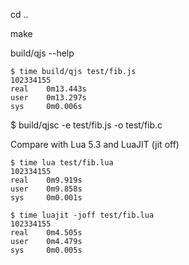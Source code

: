 cd ..

make

build/qjs --help

```
$ time build/qjs test/fib.js 
102334155
real    0m13.443s
user    0m13.297s
sys     0m0.006s
```

$ build/qjsc -e test/fib.js -o test/fib.c

Compare with Lua 5.3 and LuaJIT (jit off)
```
$ time lua test/fib.lua 
102334155
real    0m9.919s
user    0m9.858s
sys     0m0.001s

$ time luajit -joff test/fib.lua 
102334155
real    0m4.505s
user    0m4.479s
sys     0m0.005s
```
